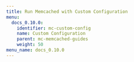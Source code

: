 ```yaml
---
title: Run Memcached with Custom Configuration
menu:
  docs_0.10.0:
    identifier: mc-custom-config
    name: Custom Configuration
    parent: mc-memcached-guides
    weight: 50
menu_name: docs_0.10.0
---
```


